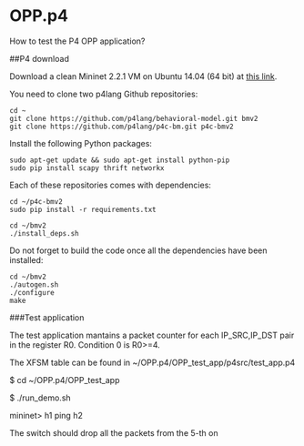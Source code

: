 # OPP.p4

How to test the P4 OPP application?

##P4 download

Download a clean Mininet 2.2.1 VM on Ubuntu 14.04 (64 bit) at [this link](https://github.com/mininet/mininet/wiki/Mininet-VM-Images).

You need to clone two p4lang Github repositories:

    cd ~
    git clone https://github.com/p4lang/behavioral-model.git bmv2
    git clone https://github.com/p4lang/p4c-bm.git p4c-bmv2

Install the following Python packages:

    sudo apt-get update && sudo apt-get install python-pip
    sudo pip install scapy thrift networkx

Each of these repositories comes with dependencies:

    cd ~/p4c-bmv2
    sudo pip install -r requirements.txt
    
    cd ~/bmv2
    ./install_deps.sh
    
Do not forget to build the code once all the dependencies have been installed:

    cd ~/bmv2
    ./autogen.sh
    ./configure
    make

###Test application

The test application mantains a packet counter for each IP_SRC,IP_DST pair in the register R0. Condition 0 is R0>=4.

The XFSM table can be found in ~/OPP.p4/OPP_test_app/p4src/test_app.p4


$ cd ~/OPP.p4/OPP_test_app

$ ./run_demo.sh

mininet> h1 ping h2

The switch should drop all the packets from the 5-th on
